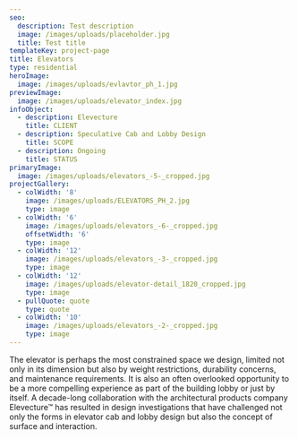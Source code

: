 ```yaml
---
seo:
  description: Test description
  image: /images/uploads/placeholder.jpg
  title: Test title
templateKey: project-page
title: Elevators
type: residential
heroImage:
  image: /images/uploads/evlavtor_ph_1.jpg
previewImage:
  image: /images/uploads/elevator_index.jpg
infoObject:
  - description: Elevecture
    title: CLIENT
  - description: Speculative Cab and Lobby Design
    title: SCOPE
  - description: Ongoing
    title: STATUS
primaryImage:
  image: /images/uploads/elevators_-5-_cropped.jpg
projectGallery:
  - colWidth: '8'
    image: /images/uploads/ELEVATORS_PH_2.jpg
    type: image
  - colWidth: '6'
    image: /images/uploads/elevators_-6-_cropped.jpg
    offsetWidth: '6'
    type: image
  - colWidth: '12'
    image: /images/uploads/elevators_-3-_cropped.jpg
    type: image
  - colWidth: '12'
    image: /images/uploads/elevator-detail_1820_cropped.jpg
    type: image
  - pullQuote: quote
    type: quote
  - colWidth: '10'
    image: /images/uploads/elevators_-2-_cropped.jpg
    type: image
---
```

The elevator is perhaps the most constrained space we design, limited not only in its dimension but also by weight restrictions, durability concerns, and maintenance requirements. It is also an often overlooked opportunity to be a more compelling experience as part of the building lobby or just by itself. A decade-long collaboration with the architectural products company Elevecture™ has resulted in design investigations that have challenged not only the forms in elevator cab and lobby design but also the concept of surface and interaction.
